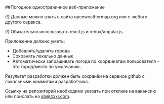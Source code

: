 ##Погодное одностраничное веб-приложение

(!) Данные можно взять с сайта openweathermap.org или с любого другого сервиса.

(!) Обязательно использовать react.js и redux/angular.js.

Приложение должно уметь:

* Добавлять/удалять города
* Сохранять локально данные
* Автоматически запрашивать погода по координатам пользователя - это город/место по умолчанию.

Результат разработки должен быть сохранён на сервисе github с локальными коммитами разработчика.

Ссылку на репозиторий необходимо указать при отклике на вакансию или прислать на ab@4xxi.com.
